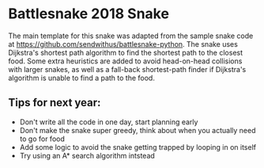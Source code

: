 # Battlesnake 2018 Snake
The main template for this snake was adapted from the sample snake code at https://github.com/sendwithus/battlesnake-python.
The snake uses Dijkstra's shortest path algorithm to find the shortest path to the closest food.
Some extra heuristics are added to avoid head-on-head collisions with larger snakes, as well as a fall-back
shortest-path finder if Dijkstra's algorithm is unable to find a path to the food. 

## Tips for next year:
* Don't write all the code in one day, start planning early
* Don't make the snake super greedy, think about when you actually need to go for food
* Add some logic to avoid the snake getting trapped by looping in on itself
* Try using an A* search algorithm intstead

